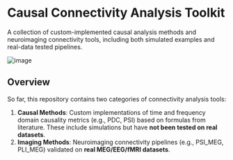 # Causal Connectivity Analysis Toolkit

A collection of custom-implemented causal analysis methods and neuroimaging connectivity tools, including both simulated examples and real-data tested pipelines.

![image](https://github.com/user-attachments/assets/af557531-d127-4f43-ba7e-23c96cf63636)

## Overview
So far, this repository contains two categories of connectivity analysis tools:
1. **Causal Methods**: Custom implementations of time and frequency domain causality metrics (e.g., PDC, PSI) based on formulas from literature. These include simulations but have **not been tested on real datasets**.
2. **Imaging Methods**: Neuroimaging connectivity pipelines (e.g., PSI_MEG, PLI_MEG) validated on **real MEG/EEG/fMRI datasets**.
